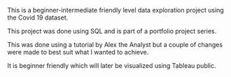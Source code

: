 
This is a beginner-intermediate friendly level data exploration project using the Covid 19 dataset.

This project was done using SQL and is part of a portfolio project series.

This was done using a tutorial by Alex the Analyst but a couple of changes were made to best suit what I wanted to achieve.

It is beginner friendly which will later be visualized using Tableau public.

